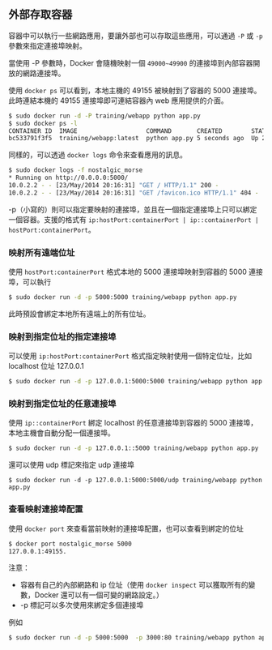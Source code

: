 ## 外部存取容器

容器中可以執行一些網路應用，要讓外部也可以存取這些應用，可以通過 `-P` 或 `-p` 參數來指定連接埠映射。

當使用 -P 參數時，Docker 會隨機映射一個 `49000~49900` 的連接埠到內部容器開放的網路連接埠。

使用 `docker ps` 可以看到，本地主機的 49155 被映射到了容器的 5000 連接埠。此時連結本機的 49155 連接埠即可連結容器內 web 應用提供的介面。
```bash
$ sudo docker run -d -P training/webapp python app.py
$ sudo docker ps -l
CONTAINER ID  IMAGE                   COMMAND       CREATED        STATUS        PORTS                    NAMES
bc533791f3f5  training/webapp:latest  python app.py 5 seconds ago  Up 2 seconds  0.0.0.0:49155->5000/tcp  nostalgic_morse
```
同樣的，可以透過 `docker logs` 命令來查看應用的訊息。
```bash
$ sudo docker logs -f nostalgic_morse
* Running on http://0.0.0.0:5000/
10.0.2.2 - - [23/May/2014 20:16:31] "GET / HTTP/1.1" 200 -
10.0.2.2 - - [23/May/2014 20:16:31] "GET /favicon.ico HTTP/1.1" 404 -
```

-p（小寫的）則可以指定要映射的連接埠，並且在一個指定連接埠上只可以綁定一個容器。支援的格式有 `ip:hostPort:containerPort | ip::containerPort | hostPort:containerPort`。

### 映射所有遠端位址
使用 `hostPort:containerPort` 格式本地的 5000 連接埠映射到容器的 5000 連接埠，可以執行
```bash
$ sudo docker run -d -p 5000:5000 training/webapp python app.py
```
此時預設會綁定本地所有遠端上的所有位址。

### 映射到指定位址的指定連接埠
可以使用 `ip:hostPort:containerPort` 格式指定映射使用一個特定位址，比如 localhost 位址 127.0.0.1
```bash
$ sudo docker run -d -p 127.0.0.1:5000:5000 training/webapp python app.py
```
### 映射到指定位址的任意連接埠
使用 `ip::containerPort` 綁定 localhost 的任意連接埠到容器的 5000 連接埠，本地主機會自動分配一個連接埠。
```bash
$ sudo docker run -d -p 127.0.0.1::5000 training/webapp python app.py
```
還可以使用 udp 標記來指定 udp 連接埠
```
$ sudo docker run -d -p 127.0.0.1:5000:5000/udp training/webapp python app.py
```
### 查看映射連接埠配置
使用 `docker port` 來查看當前映射的連接埠配置，也可以查看到綁定的位址
```bash
$ docker port nostalgic_morse 5000
127.0.0.1:49155.
```
注意：
* 容器有自己的內部網路和 ip 位址（使用 `docker inspect` 可以獲取所有的變數，Docker 還可以有一個可變的網路設定。）
* -p 標記可以多次使用來綁定多個連接埠

例如
```bash
$ sudo docker run -d -p 5000:5000  -p 3000:80 training/webapp python app.py
```
